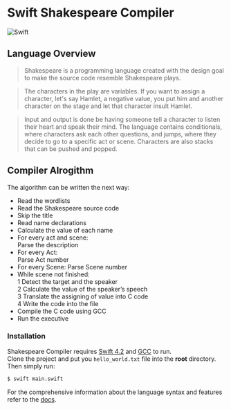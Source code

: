# Swift Shakespeare Compiler
![Swift](http://img.shields.io/badge/swift-4.2-brightgreen.svg)

## Language Overview

> Shakespeare is a programming language created with the design goal to make the source code resemble Shakespeare plays.

> The characters in the play are variables. If you want to assign a character, let's say Hamlet, a negative value, you put him and another character on the stage and let that character insult Hamlet.

> Input and output is done be having someone tell a character to listen their heart and speak their mind. The language contains conditionals, where characters ask each other questions, and jumps, where they decide to go to a specific act or scene. Characters are also stacks that can be pushed and popped.

## Compiler Alrogithm
The algorithm can be written the next way: 

- Read the wordlists
- Read the Shakespeare source code
- Skip the title 
- Read name declarations
- Calculate the value of each name
- For every act and scene: <br>
 Parse the description 
- For every Act: <br>
Parse Act number
- For every Scene:
Parse Scene number
- While scene not finished: <br>
1 Detect the target and the speaker <br>
2 Calculate the value of the speaker’s speech <br>
3 Translate the assigning of value into C code <br>
4 Write the code into the file
- Compile the C code using GCC
- Run the executive

### Installation

Shakespeare Compiler requires [Swift 4.2](https://swift.org/download/) and [GCC](http://gcc.gnu.org) to run. <br>
Clone the project and put you `hello_world.txt` file into the **root** directory. <br>
Then simply run:

```sh
$ swift main.swift
```

For the comprehensive information about the language syntax and features refer to the [docs](https://metacpan.org/pod/distribution/Lingua-Shakespeare/lib/Lingua/Shakespeare.pod).
